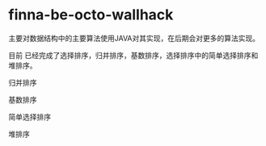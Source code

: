 finna-be-octo-wallhack
======================
主要对数据结构中的主要算法使用JAVA对其实现，在后期会对更多的算法实现。

目前 已经完成了选择排序，归并排序，基数排序，选择排序中的简单选择排序和堆排序。

归并排序



基数排序






简单选择排序



堆排序


